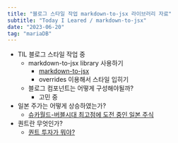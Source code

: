 ```yaml
---
title: "블로그 스타일 작업 markdown-to-jsx 라이브러리 자료"
subtitle: "Today I Leared / markdown-to-jsx"
date: "2023-06-20"
tag: "mariaDB"
---
```


-   TIL 블로그 스타일 작업 중
    -   markdown-to-jsx library 사용하기
        -   [markdown-to-jsx](https://www.npmjs.com/package/markdown-to-jsx)
        -   overrides 이용해서 스타일 입히기
    -   블로그 컴포넌트는 어떻게 구성해야될까?
        -   고민 중
-   일본 주가는 어떻게 상승하였는가?
    -   [슈카월드-버블시대 최고점에 도전 중인 일본 주식](https://www.youtube.com/watch?v=PruReO9nKEk&ab_channel=%EC%8A%88%EC%B9%B4%EC%9B%94%EB%93%9C)
-   퀀트란 무엇인가?
    -   [퀀트 투자가 뭐야?](https://www.youtube.com/watch?v=ec6BDf-CKWc&ab_channel=%EC%B1%94CHAM)

